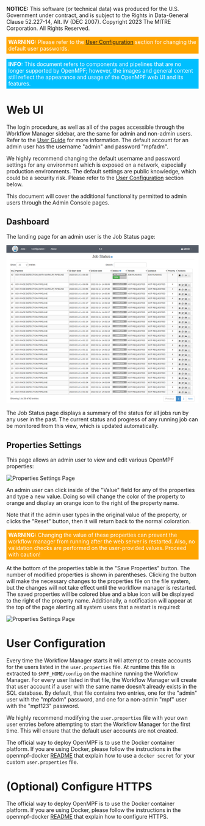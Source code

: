 **NOTICE:** This software (or technical data) was produced for the U.S. Government under contract, and is subject to the
Rights in Data-General Clause 52.227-14, Alt. IV (DEC 2007). Copyright 2023 The MITRE Corporation. All Rights Reserved.

<div style="background-color:orange"><p style="color:white; padding:5px"><b>WARNING:</b> Please refer to the <a href="#user-configuration">User Configuration</a> section for changing the default user passwords.</p></div>

<div style="background-color:DeepSkyBlue"><p style="color:white; padding:5px"><b>INFO:</b> This document refers to components and pipelines that are no longer supported by OpenMPF; however, the images and general content still reflect the appearance and usage of the OpenMPF web UI and its features.</p></div>


# Web UI

The login procedure, as well as all of the pages accessible through the Workflow Manager sidebar, are the same for admin and non-admin users. Refer to the [User Guide](/User-Guide/index.html) for more information. The default account for an admin user has the username "admin" and password "mpfadm". 

We highly recommend changing the default username and password settings for any environment which is exposed on a network, especially production environments. The default settings are public knowledge, which could be a security risk. Please refer to the [User Configuration](#user-configuration) section below.

This document will cover the additional functionality permitted to admin users through the Admin Console pages.

## Dashboard

The landing page for an admin user is the Job Status page:

![Admin Landing Page](img/mpf-adm-landing.png "Admin Landing Page")

The Job Status page displays a summary of the status for all jobs run by any user in the past. The current status and progress of any running job can be monitored from this view, which is updated automatically.

## Properties Settings

This page allows an admin user to view and edit various OpenMPF properties:

![Properties Settings Page](img/mpf-adm-property-settings.png "Properties Settings Page")

An admin user can click inside of the "Value" field for any of the properties and type a new value. Doing so will change the color of the property to orange and display an orange icon to the right of the property name.

Note that if the admin user types in the original value of the property, or clicks the "Reset" button, then it will return back to the normal coloration.

<div style="background-color:orange"><p style="color:white; padding:5px"><b>WARNING:</b> Changing the value of these properties can prevent the workflow manager from running after the web server is restarted. Also, no validation checks are performed on the user-provided values. Proceed with caution!</p></div>

At the bottom of the properties table is the "Save Properties" button. The number of modified properties is shown in parentheses. Clicking the button will make the necessary changes to the properties file on the file system, but the changes will not take effect until the workflow manager is restarted. The saved properties will be colored blue and a blue icon will be displayed to the right of the property name. Additionally, a notification will appear at the top of the page alerting all system users that a restart is required:

![Properties Settings Page](img/mpf-adm-property-settings-change.png "Properties Settings Page")

# User Configuration

Every time the Workflow Manager starts it will attempt to create accounts for the users listed in the `user.properties` file. At runtime this file is extracted to `$MPF_HOME/config` on the machine running the Workflow Manager. For every user listed in that file, the Workflow Manager will create that user account if a user with the same name doesn't already exists in the SQL database. By default, that file contains two entries, one for the "admin" user with the "mpfadm" password, and one for a non-admin "mpf" user with the "mpf123" password.

We highly recommend modifying the `user.properties` file with your own user entries before attempting to start the Workflow Manager for the first time. This will ensure that the default user accounts are not created. 

The official way to deploy OpenMPF is to use the Docker container platform. If you are using Docker, please follow the instructions in the openmpf-docker [README](https://github.com/openmpf/openmpf-docker/blob/master/README.md#optional-configure-users) that explain how to use a `docker secret` for your custom `user.properties` file.


# (Optional) Configure HTTPS
The official way to deploy OpenMPF is to use the Docker container platform. 
If you are using Docker, please follow the instructions in the openmpf-docker 
[README](https://github.com/openmpf/openmpf-docker#optional-configure-https) 
that explain how to configure HTTPS.

